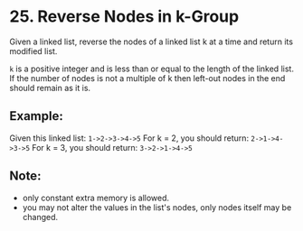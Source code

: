 # 25. Reverse Nodes in k-Group

Given a linked list, reverse the nodes of a linked list k at a time and return its modified list.

`k` is a positive integer and is less than or equal to the length of the linked list. If the number of nodes is not a multiple of k then left-out nodes in the end should remain as it is.

## Example:

Given this linked list: `1->2->3->4->5`
For k = 2, you should return: `2->1->4->3->5`
For k = 3, you should return: `3->2->1->4->5`

## Note:
 * only constant extra memory is allowed.
 * you may not alter the values in the list's nodes, only nodes itself may be changed.
